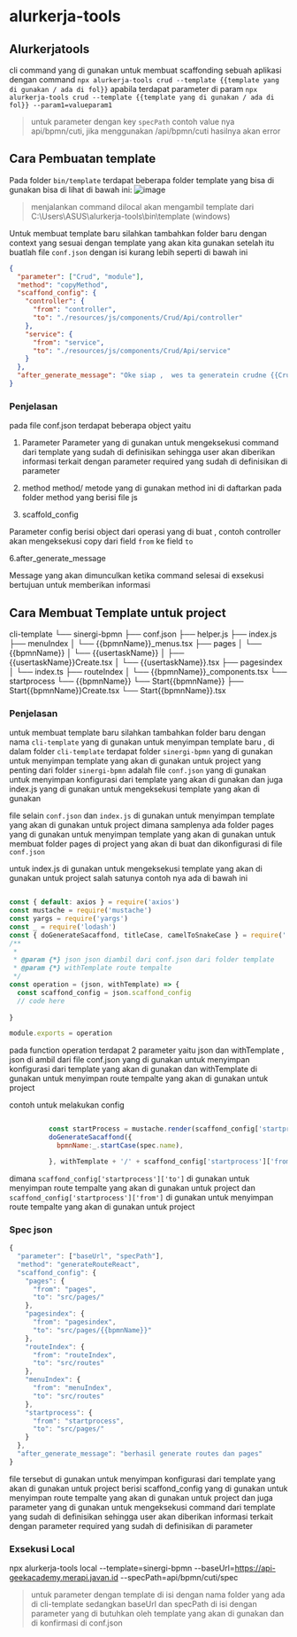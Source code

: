 # alurkerja-tools

## Alurkerjatools

cli command yang di gunakan untuk membuat scaffonding sebuah aplikasi dengan command `npx alurkerja-tools crud --template {{template yang di gunakan / ada di fol}}`
apabila terdapat parameter di param `npx alurkerja-tools crud --template {{template yang di gunakan / ada di fol}} --param1=valueparam1`

> untuk parameter dengan key `specPath` contoh value nya api/bpmn/cuti, jika menggunakan /api/bpmn/cuti hasilnya akan error

## Cara Pembuatan template

Pada folder `bin/template` terdapat beberapa folder template yang bisa di gunakan bisa di lihat di bawah ini:
![image](https://github.com/purwadarozatun/alurkerja-tools/assets/8139599/0c2c03ed-68ac-4374-9f4b-305d63e7becc)

> menjalankan command dilocal akan mengambil template dari C:\Users\ASUS\alurkerja-tools\bin\template (windows)

Untuk membuat template baru silahkan tambahkan folder baru dengan context yang sesuai dengan template yang akan kita gunakan
setelah itu buatlah file `conf.json` dengan isi kurang lebih seperti di bawah ini

```json
{
  "parameter": ["Crud", "module"],
  "method": "copyMethod",
  "scaffond_config": {
    "controller": {
      "from": "controller",
      "to": "./resources/js/components/Crud/Api/controller"
    },
    "service": {
      "from": "service",
      "to": "./resources/js/components/Crud/Api/service"
    }
  },
  "after_generate_message": "Oke siap ,  wes ta generatein crudne {{Crud}} di module {{module}}"
}
```

### Penjelasan

pada file conf.json terdapat beberapa object yaitu

1. Parameter
   Parameter yang di gunakan untuk mengeksekusi command dari template yang sudah di definisikan sehingga user akan diberikan informasi terkait dengan parameter required yang sudah di definisikan di parameter

2. method
   method/ metode yang di gunakan method ini di daftarkan pada folder method yang berisi file js
3. scaffold_config

Parameter config berisi object dari operasi yang di buat , contoh controller akan mengeksekusi copy dari field `from` ke field `to`

6.after_generate_message

Message yang akan dimunculkan ketika command selesai di exsekusi bertujuan untuk memberikan informasi


##  Cara Membuat Template untuk project

cli-template
└── sinergi-bpmn
    ├── conf.json
    ├── helper.js
    ├── index.js
    ├── menuIndex
    │   └── {{bpmnName}}_menus.tsx
    ├── pages
    │   └── {{bpmnName}}
    │       └── {{usertaskName}}
    │           ├── {{usertaskName}}Create.tsx
    │           └── {{usertaskName}}.tsx
    ├── pagesindex
    │   └── index.ts
    ├── routeIndex
    │   └── {{bpmnName}}_components.tsx
    └── startprocess
        └── {{bpmnName}}
            └── Start{{bpmnName}}
                ├── Start{{bpmnName}}Create.tsx
                └── Start{{bpmnName}}.tsx


### Penjelasan

untuk membuat template baru silahkan tambahkan folder baru dengan nama `cli-template` yang di gunakan untuk menyimpan template baru ,   di dalam folder `cli-template` terdapat folder `sinergi-bpmn` yang di gunakan untuk menyimpan template yang akan di gunakan untuk project yang penting dari folder `sinergi-bpmn` adalah file `conf.json` yang di gunakan untuk menyimpan konfigurasi dari template yang akan di gunakan dan juga index.js yang di gunakan untuk mengeksekusi template yang akan di gunakan


file selain `conf.json` dan `index.js` di gunakan untuk menyimpan template yang akan di gunakan untuk project dimana samplenya  ada folder pages yang di gunakan untuk menyimpan template yang akan di gunakan untuk membuat folder pages di project yang akan di buat dan dikonfigurasi di file `conf.json`

untuk index.js di gunakan untuk mengeksekusi template yang akan di gunakan untuk project salah satunya contoh nya  ada di bawah ini

```js

const { default: axios } = require('axios')
const mustache = require('mustache')
const yargs = require('yargs')
const _ = require('lodash')
const { doGenerateSacaffond, titleCase, camelToSnakeCase } = require('./helper.js')
/**
 *
 * @param {*} json json diambil dari conf.json dari folder template
 * @param {*} withTemplate route tempalte
 */
const operation = (json, withTemplate) => {
  const scaffond_config = json.scaffond_config
  // code here
  
}

module.exports = operation

```

pada function operation terdapat 2 parameter yaitu json dan withTemplate , json di ambil dari file conf.json yang di gunakan untuk menyimpan konfigurasi dari template yang akan di gunakan dan withTemplate di gunakan untuk menyimpan route tempalte yang akan di gunakan untuk project

contoh untuk melakukan config 
```js 

          const startProcess = mustache.render(scaffond_config['startprocess']['to'], routeParams)
          doGenerateSacaffond({
            bpmnName:_.startCase(spec.name),

          }, withTemplate + '/' + scaffond_config['startprocess']['from'] , startProcess)
```
dimana `scaffond_config['startprocess']['to']` di gunakan untuk menyimpan route tempalte yang akan di gunakan untuk project dan `scaffond_config['startprocess']['from']` di gunakan untuk menyimpan route tempalte yang akan di gunakan untuk project

### Spec json

```js
{
  "parameter": ["baseUrl", "specPath"],
  "method": "generateRouteReact",
  "scaffond_config": {
    "pages": {
      "from": "pages",
      "to": "src/pages/"
    },
    "pagesindex": {
      "from": "pagesindex",
      "to": "src/pages/{{bpmnName}}"
    },
    "routeIndex": {
      "from": "routeIndex",
      "to": "src/routes"
    },
    "menuIndex": {
      "from": "menuIndex",
      "to": "src/routes"
    },
    "startprocess": {
      "from": "startprocess",
      "to": "src/pages/"
    }
  },
  "after_generate_message": "berhasil generate routes dan pages"
}

```

file tersebut di gunakan untuk menyimpan konfigurasi dari template yang akan di gunakan untuk project berisi scaffond_config yang di gunakan untuk menyimpan route tempalte yang akan di gunakan untuk project dan juga parameter yang di gunakan untuk mengeksekusi command dari template yang sudah di definisikan sehingga user akan diberikan informasi terkait dengan parameter required yang sudah di definisikan di parameter

### Exsekusi  Local 
npx alurkerja-tools local  --template=sinergi-bpmn --baseUrl=https://api-geekacademy.merapi.javan.id --specPath=api/bpmn/cuti/spec

> untuk parameter dengan template di isi  dengan nama folder yang ada di cli-template sedangkan baseUrl dan specPath di isi dengan parameter yang di butuhkan oleh template yang akan di gunakan dan di konfirmasi  di conf.json

